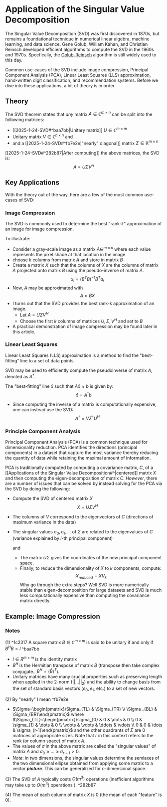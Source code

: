 
# Application of the Singular Value Decomposition 


The Singular Value Decomposition (SVD) was first discovered in 1870s, but remains a foundational technique in numerical linear algebra, machine learning, and data science. Gene Golub, William Kahan, and Christian Reinsch developed efficient algorithms to compute the SVD in the 1960s and 1970s. Specfically, the [Golub-Reinsch](https://people.duke.edu/~hpgavin/SystemID/References/Golub+Reinsch-NM-1970.pdf) algorithm is still widely used to this day.

Common use-cases of the SVD include image compression, Principal Component Analysis (PCA), Linear Least Squares (LLS) approximation, hand-written digit classification, and recommendation systems. Before we dive into these applications, a bit of theory is in order.

## Theory

The SVD theorem states that *any* matrix $A\in \mathbb{C}^{m\times n}$ can be split into the following matrices:

- [[2025-1-24-SVD#^baa7bb|Unitary matrix]] $U\in \mathbb{C}^{m\times m}$
- Unitary matrix $V\in \mathbb{C}^{n\times n}$
  and
- and a [[2025-1-24-SVD#^fb7e2e|"nearly" diagonal]] matrix $\Sigma \in \mathbb{R}^{m\times n}$

[[2025-1-24-SVD#^282b87|After computing]] the above matrices, the SVD is:
$$
A=U\Sigma V^{H}
$$
## Key Applications

With the theory out of the way, here are a few of the most common use-cases of SVD:
### Image Compression

The SVD is commonly used to determine the best "rank-$k$" approximation of an image for image compression.

To illustrate:
- Consider a gray-scale image as a matrix $A\in ^{m\times n}$ where each value represents the pixel shade at that location in the image. 
- choose $k$ columns from matrix $A$ and store in matrix $B$
- Create a matrix $X$ such that the columns of $X$ are the columns of matrix $A$ projected onto matrix $B$ using the pseudo-inverse of matrix $A$.
$$
x_{i}=(B^{T}B)^{-1}B^{T}a_{i}
$$
- Now, $A$ may be approximated with
			$$
A \approx BX
$$
- I turns out that the SVD provides the best rank-k approximation of an image.
	- Let $A=U\Sigma V^{H}$
	- Choose the first $k$ columns of matrices $U,\Sigma ,V^{H}$ and set to $B$
- A practical demonstration of image compression may be found later in this article.

### Linear Least Squares

Linear Least Squares (LLS) approximation is a method to find the "best-fitting" line to a set of data points. 

SVD may be used to efficiently compute the pseudoinverse of matrix $A$, denoted as $A^{\dagger}$.

The "best-fitting" line $\hat{x}$ such that $A\hat{x} \approx b$ is given by:$$
\hat{x}=A^{\dagger}b
$$
- Since computing the inverse of a matrix is computationally expensive, one can instead use the SVD:
$$
A^{\dagger}=V \Sigma^{\dagger}U^{H}
$$
### Principle Component Analysis

Principal Component Analysis (PCA) is a common technique used for dimensionality reduction. PCA identifies the directions (principal components) in a dataset that capture the most variance thereby reducing the quantity of data while retaining the maximal amount of information.

PCA is traditionally computed by computing a covariance matrix, $C$, of a [[Applications of the Singular Value Decomposition#^|centered]] matrix $X$ and then computing the eigen-decomposition of matrix $C$. *However*, there are a number of issues that can be solved by instead solving for the PCA via the SVD by doing the following:
- Compute the SVD of centered matrix $X$	$$
X=U\Sigma V^{H}$$
- The columns of $V$ correspond to the eigenvectors of $C$ (directions of maximum variance in the data)
- The singular values $\sigma_{0},\sigma_{1},\dots$ of $\Sigma$ are related to the eigenvalues of $C$ (variance explained by $i$-th principal component)

  and
  - The matrix $U\Sigma$ gives the coordinates of the new principal component space.
  - Finally, to reduce the dimensionality of $X$ to $k$ components, compute:  $$
X_{reduced}= XV_{k}
$$Why go through the extra steps? Well SVD is more numerically stable than eigen-decomposition for large datasets and SVD is much less computationally expensive than computing the covariance matrix directly. 

## Example: Image Compression
### Notes

(1) ^1c2317  A square matrix $B\in \mathbb{C}^{m\times m}$ is said to be unitary if and only if $B^{H}B=I$ ^baa7bb
- $I\in R^{m\times m}$ is the identity matrix 
- $B^{H}$ is the Hermitian transpose of matrix $B$ (transpose then take complex conjugate...$B^{H}=(\bar{B})^{T}$).
- Unitary matrices have many crucial properties such as preserving length when applied in the 2-norm ($\lvert \lvert \dots \rvert \rvert_{2}$) and the ability to change basis from the set of standard basis vectors ($e_{0}, e_{1}$, etc.) to a set of new vectors.

(2) By "nearly" I mean ^fb7e2e
- $\Sigma=\begin{pmatrix}\Sigma_{TL} & \Sigma_{TR} \\ \Sigma _{BL} & \Sigma_{BR}\end{pmatrix}$ where $\Sigma_{TL}=\begin{pmatrix}\sigma_{0} & 0 & \dots & 0 \\ 0 & \sigma_{1} & \dots & 0 \\ \vdots  & \vdots  & \ddots  & \vdots  \\ 0 & 0 & \dots & \sigma_{r-1}\end{pmatrix}$ and the other quadrants of $\Sigma$ are 0 matrices of appropriate sizes. Note that $r$ in this context refers to the rank (or column space) of matrix $A$.
- The values of $\sigma$ in the above matrix are called the "singular values" of matrix $A$ and $\sigma_{0} \ge \dots \ge \sigma_{r-1} >0$.
- *Note*: in two dimensions, the singular values determine the semiaxes of the two dimensional ellipse obtained from applying some matrix to a vector ***picture***. This can be generalized for $n$-dimensional space.

(3) The SVD of $A$ typically costs $O(m^{3})$ operations (inefficient algorithms may take up to $O(m^{4})$ operations ).  ^282b87

(4) The mean of each column of matrix $X$ is $0$ (the mean of each "feature" is 0). 